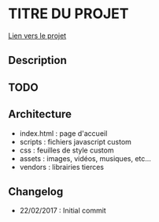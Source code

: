 # TITRE DU PROJET

[Lien vers le projet](https://lien)

## Description

## TODO

## Architecture

- index.html : page d'accueil
- scripts : fichiers javascript custom
- css : feuilles de style custom
- assets : images, vidéos, musiques, etc...
- vendors : librairies tierces

## Changelog

- 22/02/2017 : Initial commit
